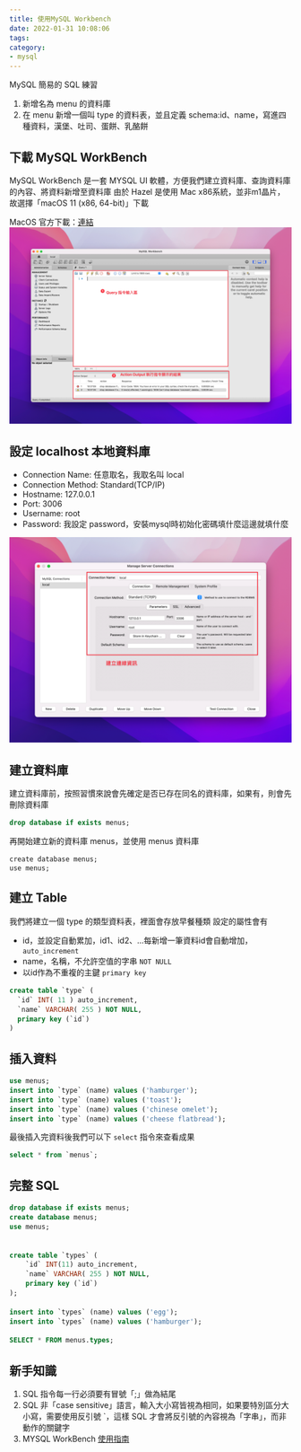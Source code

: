 ```yaml
---
title: 使用MySQL Workbench
date: 2022-01-31 10:08:06
tags:
category:
- mysql
---
```

MySQL 簡易的 SQL 練習
1. 新增名為 menu 的資料庫
2. 在 menu 新增一個叫 type 的資料表，並且定義 schema:id、name，寫進四種資料，漢堡、吐司、蛋餅、乳酪餅

## 下載 MySQL WorkBench
MySQL WorkBench 是一套 MYSQL UI 軟體，方便我們建立資料庫、查詢資料庫的內容、將資料新增至資料庫
由於 Hazel 是使用 Mac x86系統，並非m1晶片，故選擇「macOS 11 (x86, 64-bit)」下載

MacOS 官方下載：[連結](https://dev.mysql.com/downloads/mysql)
![MySql WorkBench](../../images/20220131/mysql.png)

## 設定 localhost 本地資料庫
- Connection Name: 任意取名，我取名叫 local
- Connection Method: Standard(TCP/IP)
- Hostname: 127.0.0.1
- Port: 3006
- Username: root
- Password: 我設定 password，安裝mysql時初始化密碼填什麼這邊就填什麼

![MySql WorkBench](../../images/20220131/mysql-workbench-setup.png)

## 建立資料庫
建立資料庫前，按照習慣來說會先確定是否已存在同名的資料庫，如果有，則會先刪除資料庫
``` sql
drop database if exists menus;
```
再開始建立新的資料庫 menus，並使用 menus 資料庫
```
create database menus;
use menus;
```

## 建立 Table
我們將建立一個 type 的類型資料表，裡面會存放早餐種類
設定的屬性會有
- id，並設定自動累加，id1、id2、...每新增一筆資料id會自動增加，`auto_increment`
- name，名稱，不允許空值的字串 `NOT NULL`
- 以id作為不重複的主鍵 `primary key`
``` sql
create table `type` (
  `id` INT( 11 ) auto_increment,
  `name` VARCHAR( 255 ) NOT NULL,
  primary key (`id`)
)
```

## 插入資料

``` sql
use menus;
insert into `type` (name) values ('hamburger');
insert into `type` (name) values ('toast');
insert into `type` (name) values ('chinese omelet');
insert into `type` (name) values ('cheese flatbread');
```

最後插入完資料後我們可以下 `select` 指令來查看成果
``` sql
select * from `menus`;
```

## 完整 SQL
``` sql
drop database if exists menus;
create database menus;
use menus;


create table `types` (
	`id` INT(11) auto_increment,
    `name` VARCHAR( 255 ) NOT NULL,
    primary key (`id`)
);

insert into `types` (name) values ('egg');
insert into `types` (name) values ('hamburger');

SELECT * FROM menus.types;
```

## 新手知識
1. SQL 指令每一行必須要有冒號「;」做為結尾
2. SQL 非「case sensitive」語言，輸入大小寫皆視為相同，如果要特別區分大小寫，需要使用反引號 `，這樣 SQL 才會將反引號的內容視為「字串」，而非動作的關鍵字
3. MYSQL WorkBench [使用指南](https://dev.mysql.com/doc/workbench/en/wb-intro.html)